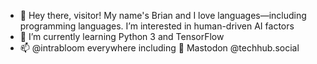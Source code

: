- 👋 Hey there, visitor! My name's Brian and I love languages—including programming languages. I’m interested in human-driven AI factors
- 🌱 I’m currently learning Python 3 and TensorFlow
- 📫 @intrabloom everywhere including 🦣 Mastodon @techhub.social

<!---
intrabloom/intrabloom is a ✨ special ✨ repository because its `README.md` (this file) appears on your GitHub profile.
You can click the Preview link to take a look at your changes.
--->
